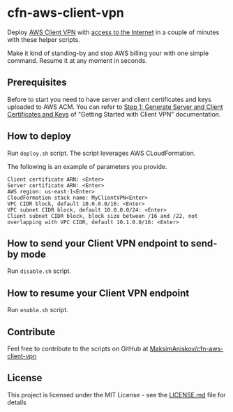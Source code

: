 # cfn-aws-client-vpn

Deploy [AWS Client VPN](https://docs.aws.amazon.com/vpn/latest/clientvpn-admin/what-is.html)
with [access to the Internet](https://docs.aws.amazon.com/vpn/latest/clientvpn-admin/scenario-internet.html)
in a couple of minutes with these helper scripts.

Make it kind of standing-by and stop AWS billing your with one simple command.
Resume it at any moment in seconds.

## Prerequisites

Before to start you need to have server and client certificates and keys uploaded to AWS ACM.
You can refer to [Step 1: Generate Server and Client Certificates and Keys](
https://docs.aws.amazon.com/vpn/latest/clientvpn-admin/cvpn-getting-started.html#cvpn-getting-started-certs)
of "Getting Started with Client VPN" documentation.

## How to deploy

Run ```deploy.sh``` script. The script leverages AWS CLoudFormation.

The following is an example of parameters you provide.

```
Client certificate ARN: <Enter>
Server certificate ARN: <Enter>
AWS region: us-east-1<Enter>
CloudFormation stack name: MyClientVPN<Enter>
VPC CIDR block, default 10.0.0.0/16: <Enter>
VPC subnet CIDR block, default 10.0.0.0/24: <Enter>
Client subnet CIDR block, block size between /16 and /22, not overlapping with VPC CIDR, default 10.1.0.0/16: <Enter>
```

## How to send your Client VPN endpoint to send-by mode

Run ```disable.sh``` script.

## How to resume your Client VPN endpoint

Run ```enable.sh``` script.

## Contribute
Feel free to contribute to the scripts on GitHub at [MaksimAniskov/cfn-aws-client-vpn](https://github.com/MaksimAniskov/cfn-aws-client-vpn)

## License

This project is licensed under the MIT License - see the [LICENSE.md](LICENSE.md) file for details
